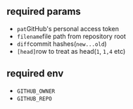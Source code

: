## required params

- `pat`GitHub's personal access token
- `filename`file path from repository root
- `diff`commit hashes(`new...old`)
- `[head]`row to treat as head(`1`, `1,4` etc)

## required env

- `GITHUB_OWNER`
- `GITHUB_REPO`